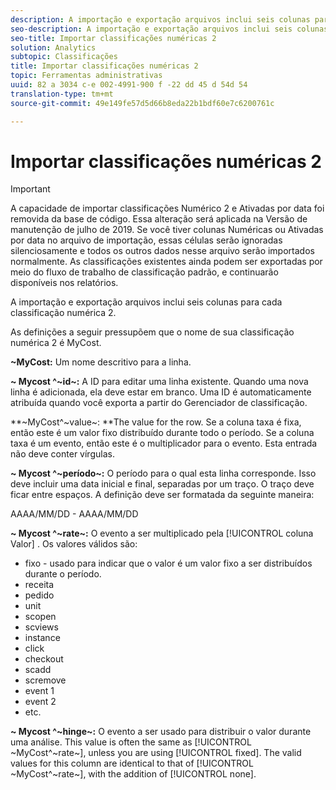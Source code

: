 ```yaml
---
description: A importação e exportação arquivos inclui seis colunas para cada classificação numérica 2.
seo-description: A importação e exportação arquivos inclui seis colunas para cada classificação numérica 2.
seo-title: Importar classificações numéricas 2
solution: Analytics
subtopic: Classificações
title: Importar classificações numéricas 2
topic: Ferramentas administrativas
uuid: 82 a 3034 c-e 002-4991-900 f -22 dd 45 d 54d 54
translation-type: tm+mt
source-git-commit: 49e149fe57d5d66b8eda22b1bdf60e7c6200761c

---
```



# Importar classificações numéricas 2

>[!IMPORTANT]
>
>A capacidade de importar classificações Numérico 2 e Ativadas por data foi removida da base de código. Essa alteração será aplicada na Versão de manutenção de julho de 2019. Se você tiver colunas Numéricas ou Ativadas por data no arquivo de importação, essas células serão ignoradas silenciosamente e todos os outros dados nesse arquivo serão importados normalmente. As classificações existentes ainda podem ser exportadas por meio do fluxo de trabalho de classificação padrão, e continuarão disponíveis nos relatórios.

A importação e exportação arquivos inclui seis colunas para cada classificação numérica 2.

As definições a seguir pressupõem que o nome de sua classificação numérica 2 é MyCost.

**~MyCost:** Um nome descritivo para a linha.

**~ Mycost ^~id~:** A ID para editar uma linha existente. Quando uma nova linha é adicionada, ela deve estar em branco. Uma ID é automaticamente atribuída quando você exporta a partir do Gerenciador de classificação.

**~MyCost^~value~: **The value for the row. Se a coluna taxa é fixa, então este é um valor fixo distribuído durante todo o período. Se a coluna taxa é um evento, então este é o multiplicador para o evento. Esta entrada não deve conter vírgulas.

**~ Mycost ^~período~:** O período para o qual esta linha corresponde. Isso deve incluir uma data inicial e final, separadas por um traço. O traço deve ficar entre espaços. A definição deve ser formatada da seguinte maneira:

AAAA/MM/DD - AAAA/MM/DD

**~ Mycost ^~rate~:** O evento a ser multiplicado pela [!UICONTROL coluna Valor] . Os valores válidos são:

* fixo - usado para indicar que o valor é um valor fixo a ser distribuídos durante o período.
* receita
* pedido
* unit
* scopen
* scviews
* instance
* click
* checkout
* scadd
* scremove
* event 1
* event 2
* etc.

**~ Mycost ^~hinge~:** O evento a ser usado para distribuir o valor durante uma análise. This value is often the same as [!UICONTROL ~MyCost^~rate~], unless you are using [!UICONTROL fixed]. The valid values for this column are identical to that of [!UICONTROL ~MyCost^~rate~], with the addition of [!UICONTROL none].
